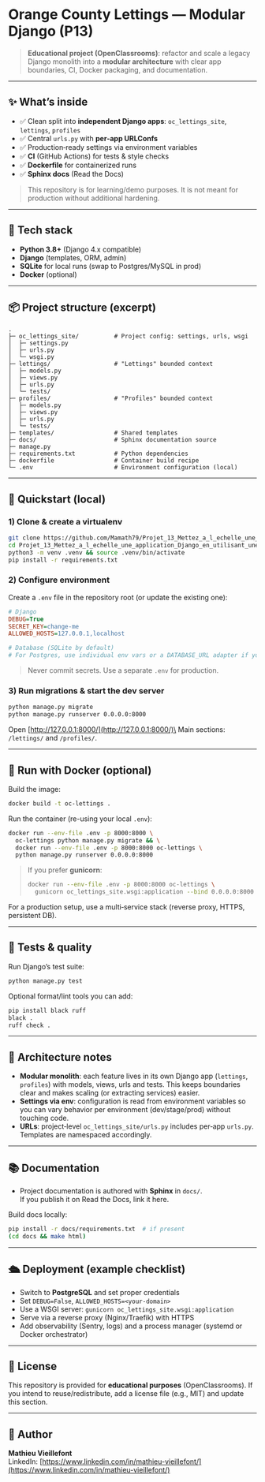 # Orange County Lettings — Modular Django (P13)

> **Educational project (OpenClassrooms)**: refactor and scale a legacy Django monolith into a **modular architecture** with clear app boundaries, CI, Docker packaging, and documentation.

---

## ✨ What’s inside

- ✅ Clean split into **independent Django apps**: `oc_lettings_site`, `lettings`, `profiles`
- ✅ Central `urls.py` with **per‑app URLConfs**
- ✅ Production‑ready settings via environment variables
- ✅ **CI** (GitHub Actions) for tests & style checks
- ✅ **Dockerfile** for containerized runs
- ✅ **Sphinx docs** (Read the Docs)

> This repository is for learning/demo purposes. It is not meant for production without additional hardening.

---

## 🧱 Tech stack

- **Python 3.8+** (Django 4.x compatible)
- **Django** (templates, ORM, admin)
- **SQLite** for local runs (swap to Postgres/MySQL in prod)
- **Docker** (optional)

---

## 📦 Project structure (excerpt)

```
.
├─ oc_lettings_site/          # Project config: settings, urls, wsgi
│  ├─ settings.py
│  ├─ urls.py
│  └─ wsgi.py
├─ lettings/                  # "Lettings" bounded context
│  ├─ models.py
│  ├─ views.py
│  ├─ urls.py
│  └─ tests/
├─ profiles/                  # "Profiles" bounded context
│  ├─ models.py
│  ├─ views.py
│  ├─ urls.py
│  └─ tests/
├─ templates/                 # Shared templates
├─ docs/                      # Sphinx documentation source
├─ manage.py
├─ requirements.txt           # Python dependencies
├─ dockerfile                 # Container build recipe
└─ .env                       # Environment configuration (local)
```

---

## 🚀 Quickstart (local)

### 1) Clone & create a virtualenv

```bash
git clone https://github.com/Mamath79/Projet_13_Mettez_a_l_echelle_une_application_Django_en_utilisant_une_architecture_modulaire.git
cd Projet_13_Mettez_a_l_echelle_une_application_Django_en_utilisant_une_architecture_modulaire
python3 -m venv .venv && source .venv/bin/activate
pip install -r requirements.txt
```

### 2) Configure environment

Create a `.env` file in the repository root (or update the existing one):

```ini
# Django
DEBUG=True
SECRET_KEY=change-me
ALLOWED_HOSTS=127.0.0.1,localhost

# Database (SQLite by default)
# For Postgres, use individual env vars or a DATABASE_URL adapter if you add one
```

> Never commit secrets. Use a separate `.env` for production.

### 3) Run migrations & start the dev server

```bash
python manage.py migrate
python manage.py runserver 0.0.0.0:8000
```

Open [http://127.0.0.1:8000/](http://127.0.0.1:8000/)\
Main sections: `/lettings/` and `/profiles/`.

---

## 🐳 Run with Docker (optional)

Build the image:

```bash
docker build -t oc-lettings .
```

Run the container (re-using your local `.env`):

```bash
docker run --env-file .env -p 8000:8000 \
  oc-lettings python manage.py migrate && \
  docker run --env-file .env -p 8000:8000 oc-lettings \
  python manage.py runserver 0.0.0.0:8000
```

> If you prefer **gunicorn**:
>
> ```bash
> docker run --env-file .env -p 8000:8000 oc-lettings \
>   gunicorn oc_lettings_site.wsgi:application --bind 0.0.0.0:8000
> ```

For a production setup, use a multi‑service stack (reverse proxy, HTTPS, persistent DB).

---

## 🧪 Tests & quality

Run Django’s test suite:

```bash
python manage.py test
```

Optional format/lint tools you can add:

```bash
pip install black ruff
black .
ruff check .
```

---

## 🧭 Architecture notes

- **Modular monolith**: each feature lives in its own Django app (`lettings`, `profiles`) with models, views, urls and tests. This keeps boundaries clear and makes scaling (or extracting services) easier.
- **Settings via env**: configuration is read from environment variables so you can vary behavior per environment (dev/stage/prod) without touching code.
- **URLs**: project‑level `oc_lettings_site/urls.py` includes per‑app `urls.py`. Templates are namespaced accordingly.

---

## 📚 Documentation

- Project documentation is authored with **Sphinx** in `docs/`.\
  If you publish it on Read the Docs, link it here.

Build docs locally:

```bash
pip install -r docs/requirements.txt  # if present
(cd docs && make html)
```

---

## 🛳️ Deployment (example checklist)

- Switch to **PostgreSQL** and set proper credentials
- Set `DEBUG=False`, `ALLOWED_HOSTS=<your-domain>`
- Use a WSGI server: `gunicorn oc_lettings_site.wsgi:application`
- Serve via a reverse proxy (Nginx/Traefik) with HTTPS
- Add observability (Sentry, logs) and a process manager (systemd or Docker orchestrator)

---

## 📄 License

This repository is provided for **educational purposes** (OpenClassrooms). If you intend to reuse/redistribute, add a license file (e.g., MIT) and update this section.

---

## 👤 Author

**Mathieu Vieillefont**\
LinkedIn: [https://www.linkedin.com/in/mathieu-vieillefont/](https://www.linkedin.com/in/mathieu-vieillefont/)

